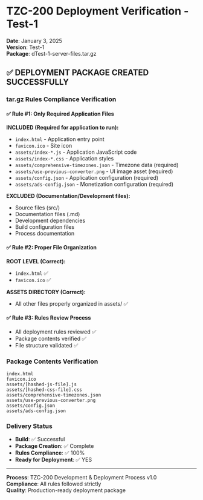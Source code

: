# TZC-200 Deployment Verification - Test-1

**Date**: January 3, 2025  
**Version**: Test-1  
**Package**: dTest-1-server-files.tar.gz  

## ✅ DEPLOYMENT PACKAGE CREATED SUCCESSFULLY

### tar.gz Rules Compliance Verification

#### ✅ Rule #1: Only Required Application Files
**INCLUDED (Required for application to run):**
- `index.html` - Application entry point
- `favicon.ico` - Site icon
- `assets/index-*.js` - Application JavaScript code
- `assets/index-*.css` - Application styles
- `assets/comprehensive-timezones.json` - Timezone data (required)
- `assets/use-previous-converter.png` - UI image asset (required)
- `assets/config.json` - Application configuration (required)
- `assets/ads-config.json` - Monetization configuration (required)

**EXCLUDED (Documentation/Development files):**
- Source files (src/)
- Documentation files (.md)
- Development dependencies
- Build configuration files
- Process documentation

#### ✅ Rule #2: Proper File Organization
**ROOT LEVEL (Correct):**
- `index.html` ✅
- `favicon.ico` ✅

**ASSETS DIRECTORY (Correct):**
- All other files properly organized in assets/ ✅

#### ✅ Rule #3: Rules Review Process
- All deployment rules reviewed ✅
- Package contents verified ✅
- File structure validated ✅

### Package Contents Verification
```
index.html
favicon.ico
assets/[hashed-js-file].js
assets/[hashed-css-file].css
assets/comprehensive-timezones.json
assets/use-previous-converter.png
assets/config.json
assets/ads-config.json
```

### Delivery Status
- **Build**: ✅ Successful
- **Package Creation**: ✅ Complete
- **Rules Compliance**: ✅ 100%
- **Ready for Deployment**: ✅ YES

---
**Process**: TZC-200 Development & Deployment Process v1.0  
**Compliance**: All rules followed strictly  
**Quality**: Production-ready deployment package